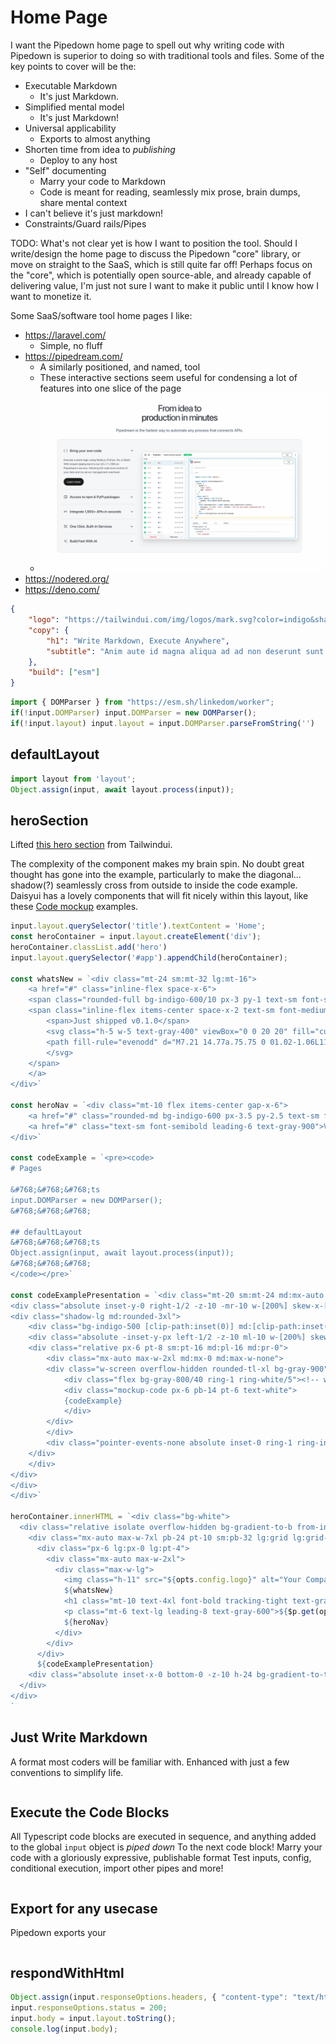 # Home Page

I want the Pipedown home page to spell out why writing code with Pipedown is superior to doing so with traditional tools and files. Some of the key points to cover will be the:
- Executable Markdown
  - It's just Markdown.
- Simplified mental model
  - It's just Markdown!
- Universal applicability
  - Exports to almost anything
- Shorten time from idea to _publishing_
  - Deploy to any host
- "Self" documenting
  - Marry your code to Markdown
  - Code is meant for reading, seamlessly mix prose, brain dumps, share mental context
- I can't believe it's just markdown!
- Constraints/Guard rails/Pipes

TODO: What's not clear yet is how I want to position the tool. Should I write/design the home page to discuss the Pipedown "core" library, or move on straight to the SaaS, which is still quite far off! Perhaps focus on the "core", which is potentially open source-able, and already capable of delivering value, I'm just not sure I want to make it public until I know how I want to monetize it.

Some SaaS/software tool home pages I like:
- https://laravel.com/
  - Simple, no fluff
- https://pipedream.com/
  - A similarly positioned, and named, tool
  - These interactive sections seem useful for condensing a lot of features into one slice of the page
  - ![featurebox](../../img/featurebox.png)
- https://nodered.org/
- https://deno.com/

```json
{
    "logo": "https://tailwindui.com/img/logos/mark.svg?color=indigo&shade=600",
    "copy": {
        "h1": "Write Markdown, Execute Anywhere",
        "subtitle": "Anim aute id magna aliqua ad ad non deserunt sunt. Qui irure qui lorem cupidatat commodo. Elit sunt amet fugiat veniam occaecat fugiat aliqua."
    },
    "build": ["esm"]
}
```

```ts
import { DOMParser } from "https://esm.sh/linkedom/worker";
if(!input.DOMParser) input.DOMParser = new DOMParser();
if(!input.layout) input.layout = input.DOMParser.parseFromString('')
```

## defaultLayout
```ts
import layout from 'layout';
Object.assign(input, await layout.process(input));
```

## heroSection
Lifted [this hero section](https://tailwindui.com/components/marketing/sections/heroes) from Tailwindui. 

The complexity of the component makes my brain spin. No doubt great thought has gone into the example, particularly to make the diagonal... shadow(?) seamlessly cross from outside to inside the code example. Daisyui has a lovely components that will fit nicely within this layout, like these [Code mockup](https://daisyui.com/components/mockup-code/) examples.
```ts
input.layout.querySelector('title').textContent = 'Home';
const heroContainer = input.layout.createElement('div');
heroContainer.classList.add('hero')
input.layout.querySelector('#app').appendChild(heroContainer);

const whatsNew = `<div class="mt-24 sm:mt-32 lg:mt-16">
    <a href="#" class="inline-flex space-x-6">
    <span class="rounded-full bg-indigo-600/10 px-3 py-1 text-sm font-semibold leading-6 text-indigo-600 ring-1 ring-inset ring-indigo-600/10">What's new</span>
    <span class="inline-flex items-center space-x-2 text-sm font-medium leading-6 text-gray-600">
        <span>Just shipped v0.1.0</span>
        <svg class="h-5 w-5 text-gray-400" viewBox="0 0 20 20" fill="currentColor" aria-hidden="true">
        <path fill-rule="evenodd" d="M7.21 14.77a.75.75 0 01.02-1.06L11.168 10 7.23 6.29a.75.75 0 111.04-1.08l4.5 4.25a.75.75 0 010 1.08l-4.5 4.25a.75.75 0 01-1.06-.02z" clip-rule="evenodd" />
        </svg>
    </span>
    </a>
</div>`

const heroNav = `<div class="mt-10 flex items-center gap-x-6">
    <a href="#" class="rounded-md bg-indigo-600 px-3.5 py-2.5 text-sm font-semibold text-white shadow-sm hover:bg-indigo-500 focus-visible:outline focus-visible:outline-2 focus-visible:outline-offset-2 focus-visible:outline-indigo-600">Documentation</a>
    <a href="#" class="text-sm font-semibold leading-6 text-gray-900">View on GitHub <span aria-hidden="true">→</span></a>
</div>`

const codeExample = `<pre><code>
# Pages

&#768;&#768;&#768;ts
input.DOMParser = new DOMParser();
&#768;&#768;&#768;

## defaultLayout
&#768;&#768;&#768;ts
Object.assign(input, await layout.process(input));
&#768;&#768;&#768;
</code></pre>`

const codeExamplePresentation = `<div class="mt-20 sm:mt-24 md:mx-auto md:max-w-2xl lg:mx-0 lg:mt-0 lg:w-screen">
<div class="absolute inset-y-0 right-1/2 -z-10 -mr-10 w-[200%] skew-x-[-30deg] bg-white shadow-xl shadow-indigo-600/10 ring-1 ring-indigo-50 md:-mr-20 lg:-mr-36" aria-hidden="true"><!-- wat --></div>
<div class="shadow-lg md:rounded-3xl">
    <div class="bg-indigo-500 [clip-path:inset(0)] md:[clip-path:inset(0_round_theme(borderRadius.3xl))]">
    <div class="absolute -inset-y-px left-1/2 -z-10 ml-10 w-[200%] skew-x-[-30deg] bg-indigo-100 opacity-20 ring-1 ring-inset ring-white md:ml-20 lg:ml-36" aria-hidden="true"><!-- wat --></div>
    <div class="relative px-6 pt-8 sm:pt-16 md:pl-16 md:pr-0">
        <div class="mx-auto max-w-2xl md:mx-0 md:max-w-none">
        <div class="w-screen overflow-hidden rounded-tl-xl bg-gray-900">
            <div class="flex bg-gray-800/40 ring-1 ring-white/5"><!-- wat --></div>
            <div class="mockup-code px-6 pb-14 pt-6 text-white">
            {codeExample}
            </div>
        </div>
        </div>
        <div class="pointer-events-none absolute inset-0 ring-1 ring-inset ring-black/10 md:rounded-3xl" aria-hidden="true"><!-- wat --></div>
    </div>
    </div>
</div>
</div>
</div>`

heroContainer.innerHTML = `<div class="bg-white">
  <div class="relative isolate overflow-hidden bg-gradient-to-b from-indigo-100/20">
    <div class="mx-auto max-w-7xl pb-24 pt-10 sm:pb-32 lg:grid lg:grid-cols-2 lg:gap-x-8 lg:px-8 lg:py-40">
      <div class="px-6 lg:px-0 lg:pt-4">
        <div class="mx-auto max-w-2xl">
          <div class="max-w-lg">
            <img class="h-11" src="${opts.config.logo}" alt="Your Company" />
            ${whatsNew}
            <h1 class="mt-10 text-4xl font-bold tracking-tight text-gray-900 sm:text-6xl">${opts.config.copy.h1}</h1>
            <p class="mt-6 text-lg leading-8 text-gray-600">${$p.get(opts, '/config/copy/subtitle')}</p>
            ${heroNav}
          </div>
        </div>
      </div>
      ${codeExamplePresentation}
    <div class="absolute inset-x-0 bottom-0 -z-10 h-24 bg-gradient-to-t from-white sm:h-32"><!-- wat --></div>
  </div>
</div>
`
```


## Just Write Markdown
A format most coders will be familiar with. Enhanced with just a few conventions to simplify life. 
```
```

## Execute the Code Blocks
All Typescript code blocks are executed in sequence, and anything added to the global `input` object is _piped down_ To the next code block!
Marry your code with a gloriously expressive, publishable format
Test inputs, config, conditional execution, import other pipes and more!
```
```

## Export for any usecase
Pipedown exports your
```
```



## respondWithHtml
```ts
Object.assign(input.responseOptions.headers, { "content-type": "text/html" });
input.responseOptions.status = 200;
input.body = input.layout.toString();
console.log(input.body);
```